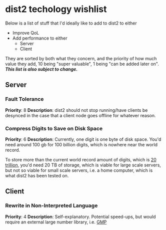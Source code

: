 # dist2 techology wishlist
Below is a list of stuff that I'd ideally like to add to dist2 to either
- Improve QoL
- Add performance to either
    - Server
    - Client

They are sorted by both what they concern, and the priority of how much
value they add, 10 being "super valuable", 1 being "can be added later on".
***This list is also subject to change.***

## Server
### Fault Tolerance
**Priority**: 8
**Description**: dist2 should not stop running/have clients be desynced
in the case that a client node goes offline for whatever reason.

### Compress Digits to Save on Disk Space
**Priority**: 6
**Description**: Currently, one digit is one byte of disk space. You'd need
around 100 gb for 100 billion digits, which is nowhere near the world
record.

To store more than the current world record amount of digits, which is
[20 trillion](http://www.numberworld.org/y-cruncher/), you'd need 20 TB of
storage, which is viable for large scale servers, but not so viable for
small scale servers, i.e. a home computer, which is what dist2 has been
tested on.

## Client

### Rewrite in Non-Interpreted Language
**Priority**: 4
**Description**: Self-explanatory. Potential speed-ups, but would require
an external large number library, i.e. [GMP](https://gmplib.org/)
